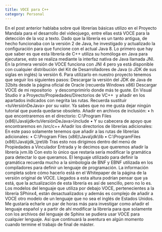 ```yaml
---
title: VOCE para C++
category: Personal
---
```


En el post anterior hablaba sobre qué librerías básicas utilizo en el Proyecto Mandala para el desarrollo del videojuego, entre ellas está VOCE para la detección de la voz a texto. Dado que la librería es un tanto antigua, de hecho funcionaba con la versión 2 de Java, he investigado y actualizado la configuración para que funcione con el actual Java 8.
Lo primero que hay que saber es que esta librería de C++ utiliza su homóloga en Java para ejecutarse, esto se realiza mediante la interfaz nativa de Java llamada JNI. En la primera versión de VOCE funciona con JNI 4 pero ya está disponible con cualquier distribución del Kit de Desarrolladores de Java (o JDK de sus siglas en inglés) la versión 6.
Para utilizarlo en nuestro proyecto tenemos que seguir los siguientes pasos:
Descargar la versión del JDK de Java de 32bits desde la página oficial de Oracle (recuerda Windows x86)
Descargar VOCE de mi repositorio   y descomprimirlo donde más te guste.
En Visual Studio ir a Proyecto/Propiedades/Directorios de VC++  y añadir en los apartados indicados con negrita las rutas. Recuerda sustituir <tuVersiónDeJava> por su valor. Ya sabes que no me gusta dejar ningún tutorial que pueda quedarse obsoleto.
Añadir en archivos de inclusión:
	•	h que encontraremos en el directorio: C:\Program Files (x86)\Java\jdk<tuVersiónDeJava>\include
	•	Y su cabecera de apoyo que encontraremos en <directorio donde hayas descomprimido VOCE>/src/c++
Añadir los directorios de librerías adicionales:
En este paso solamente tenemos que añadir a las rutas de librerías adicionales:
	•	C:\Program Files (x86)\Java\jdk<tiVersionDeJava>\lib
	•	C:\ProgramFiles (x86)\Java\jdk_<yourVersion>\jre\lib
Tras esto nos dirigimos dentro del menú de Propiedades a Vinculador Entrada y le decimos que queremos añadir la librería jvm.lib
Con esto lo único que restaría sería modificar la gramática para detectar lo que queramos. El lenguaje utilizado para definir la gramática recuerda mucho a la simbología de BNF y EBNF utilizada en los compiladores para definir un lenguaje de programación. La información completa sobre cómo hacerlo está en el Whitepaper de la página de la versión original de VOCE.
Llegados a esta altura podrían pensar que ya está, que la actualización de esta librería es así de sencillo, pero no lo es. Los modelos del lenguaje que utiliza por debajo VOCE, pertenecientes a la librería SPhinx4, están desactualizados y además es complejo de añadir a VOCE otro modelo de un lenguaje que no sea el inglés de Estados Unidos. Me gustaría echarle un par de horas más para investigar como añadir el lenguaje español y a partir de ahí modificar la librería para que solamente con los archivos del lenguaje de Sphinx se pudiera usar VOCE para cualquier lenguaje. Así que continuará la aventura en algún momento cuando termine el trabajo de final de máster.